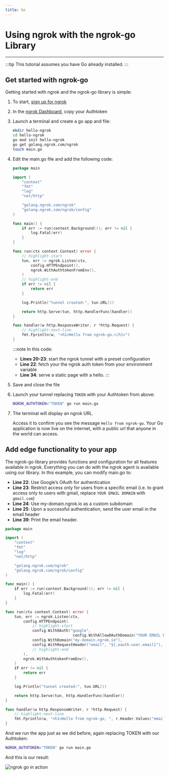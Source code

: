 ```yaml
---
title: Go
---
```


# Using ngrok with the ngrok-go Library
------------

:::tip
This tutorial assumes you have Go already installed.
:::

## Get started with ngrok-go

Getting started with ngrok and the ngrok-go library is simple: 

1. To start, [sign up for ngrok](https://ngrok.com/signup)
1. In the [ngrok Dashboard](https://dashboard.ngrok.com), copy your Authtoken
1. Launch a terminal and create a go app and file:

    ```bash
    mkdir hello-ngrok
    cd hello-ngrok
    go mod init hello-ngrok
    go get golang.ngrok.com/ngrok
    touch main.go
    ```

1. Edit the main.go file and add the following code:

    ```go showLineNumbers
    package main

    import (
        "context"
        "fmt"
        "log"
        "net/http"

        "golang.ngrok.com/ngrok"
        "golang.ngrok.com/ngrok/config"
    )

    func main() {
        if err := run(context.Background()); err != nil {
            log.Fatal(err)
        }
    }

    func run(ctx context.Context) error {
        // highlight-start
        tun, err := ngrok.Listen(ctx,
            config.HTTPEndpoint(),
            ngrok.WithAuthtokenFromEnv(),
        )
        // highlight-end
        if err != nil {
            return err
        }

        log.Println("tunnel created:", tun.URL())

        return http.Serve(tun, http.HandlerFunc(handler))
    }

    func handler(w http.ResponseWriter, r *http.Request) {
        // highlight-next-line
        fmt.Fprintln(w, "<h1>Hello from ngrok-go.</h1>")
    }
    ```

    :::note In this code:
    - **Lines 20-23**: start the ngrok tunnel with a preset configuration 
    - **Line 22**: fetch your the ngrok auth token from your environment variable
    - **Line 34**: serve a static page with a hello.
    :::

1. Save and close the file
1. Launch your tunnel replacing `TOKEN` with your Authtoken from above:

    ```bash
    NGROK_AUTHTOKEN="TOKEN" go run main.go
    ```

1. The terminal will display an ngrok URL. 
    
    Access it to confirm you see the message `Hello from ngrok-go`.
    Your Go application is now live on the internet, with a public url that anyone in the world can access.

## Add edge functionality to your app

The ngrok-go library provides functions and configuration for all features available in ngrok. Everything you can do with the ngrok agent is available using our library. In this example, you can modify main.go to:

- **Line 22**: Use Google’s OAuth for authentication
- **Line 23**: Restrict access only for users from a specific email (i.e. to grant access only to users with gmail, replace `YOUR EMAIL DOMAIN` with `gmail.com`)
- **Line 24**: Use my-domain.ngrok.io as a custom subdomain
- **Line 25**: Upon a successful authentication, send the user email in the email header
- **Line 39**: Print the email header.

```go showLineNumbers
package main

import (
	"context"
	"fmt"
	"log"
	"net/http"

	"golang.ngrok.com/ngrok"
	"golang.ngrok.com/ngrok/config"
)

func main() {
	if err := run(context.Background()); err != nil {
		log.Fatal(err)
	}
}

func run(ctx context.Context) error {
	tun, err := ngrok.Listen(ctx,
		config.HTTPEndpoint(
            // highlight-start
			config.WithOAuth("google", 
                              config.WithAllowOAuthDomain("YOUR EMAIL DOMAIN"), ),
			config.WithDomain("my-domain.ngrok.io"),
			config.WithRequestHeader("email", "${.oauth.user.email}"),
            // highlight-end
		),
		ngrok.WithAuthtokenFromEnv(),
	)
	if err != nil {
		return err
	}

	log.Println("tunnel created:", tun.URL())

	return http.Serve(tun, http.HandlerFunc(handler))
}

func handler(w http.ResponseWriter, r *http.Request) {
    // highlight-next-line
	fmt.Fprintln(w, "<h1>Hello from ngrok-go, ", r.Header.Values("email"), ".</h1>")
}
```

And we run the app just as we did before, again replacing TOKEN with our Authtoken:

```bash
NGROK_AUTHTOKEN="TOKEN" go run main.go
```

And this is our result:

![ngrok go in action](/img/howto/ngrok-go/ngrok-go-small.gif)
